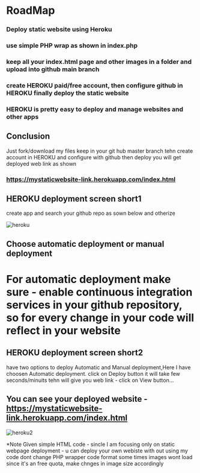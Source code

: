 # RoadMap
### Deploy static website using Heroku
### use simple PHP wrap as shown in index.php
### keep all your index.html page and other images in a folder and upload into github main branch 
### create HEROKU paid/free account, then configure github in HEROKU finally deploy the static website
### HEROKU is pretty easy to deploy and manage websites and other apps
## Conclusion
Just fork/download my files keep in your git hub master branch tehn create account in HEROKU and configure with github then deploy you will get deployed web link as shown
### https://mystaticwebsite-link.herokuapp.com/index.html

## HEROKU deployment screen short1
create app and search your github repo as sown below and otherize

![heroku](https://user-images.githubusercontent.com/41565179/109797653-bd8f4880-7c3f-11eb-9c59-cfc8e1cc793f.png)

## Choose automatic deployment or manual deployment
# For automatic deployment make sure - enable continuous integration services in your github repository, so for every change in your code will reflect in your website

## HEROKU deployment screen short2
have two options to deploy Automatic and Manual deployment,Here I have choosen Automatic deployment.
click on Deploy button it will take few seconds/minuits tehn will give you web link - click on View button...

## You can see your deployed website - https://mystaticwebsite-link.herokuapp.com/index.html
![heroku2](https://user-images.githubusercontent.com/41565179/109798676-127f8e80-7c41-11eb-8d8b-908ac84f8abf.png)

*Note
Given simple HTML code - sincle I am focusing only on static webpage deployment - u can deploy your own webiste with out using my code
dont change PHP wrapper code format
some times images wont load since it's an free quota, make chnges in image size accordingly


